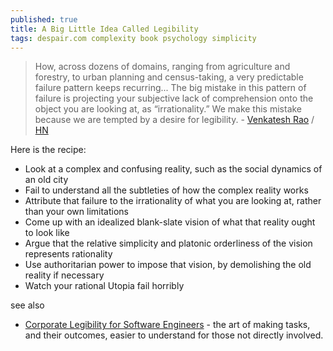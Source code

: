 ```yaml
---
published: true
title: A Big Little Idea Called Legibility
tags: despair.com complexity book psychology simplicity
---
```

> How, across dozens of domains, ranging from agriculture and forestry, to urban planning and census-taking, a very predictable failure pattern keeps recurring... The big mistake in this pattern of failure is projecting your subjective lack of comprehension onto the object you are looking at, as “irrationality.” We make this mistake because we are tempted by a desire for legibility. - [Venkatesh Rao](https://www.ribbonfarm.com/2010/07/26/a-big-little-idea-called-legibility/) / [HN](https://news.ycombinator.com/item?id=21996377)

Here is the recipe:
- Look at a complex and confusing reality, such as the social dynamics of an old city
- Fail to understand all the subtleties of how the complex reality works
- Attribute that failure to the irrationality of what you are looking at, rather than your own limitations
- Come up with an idealized blank-slate vision of what that reality ought to look like
- Argue that the relative simplicity and platonic orderliness of the vision represents rationality
- Use authoritarian power to impose that vision, by demolishing the old reality if necessary
- Watch your rational Utopia fail horribly

see also
- [Corporate Legibility for Software Engineers](https://matt.blwt.io/post/corporate-legibility-for-engineers/) - the art of making tasks, and their outcomes, easier to understand for those not directly involved.
